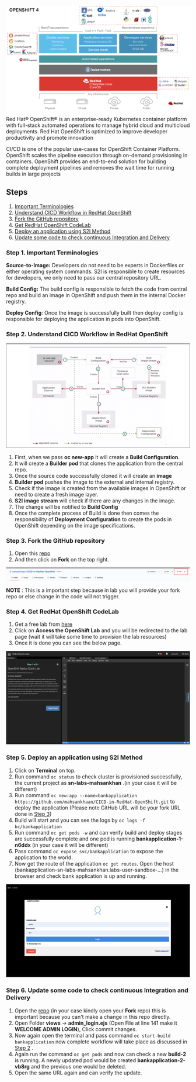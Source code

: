 ![archi](images/OC.png)


Red Hat® OpenShift® is an enterprise-ready Kubernetes container platform with full-stack automated operations to manage hybrid cloud and multicloud deployments. Red Hat OpenShift is optimized to improve developer productivity and promote innovation

CI/CD is one of the popular use-cases for OpenShift Container Platform. OpenShift scales the pipeline execution through on-demand provisioning in containers. OpenShift provides an end-to-end solution for building complete deployment pipelines and removes the wait time for running builds in large projects


## Steps
1. [Important Terminologies](#step-1-important-terminologies)
1. [Understand CICD Workflow in RedHat OpenShift](#step-2-understand-CICD-workflow-in-redhat-openshift)
1. [Fork the GitHub repository](#step-3-fork-the-github-repository)
1. [Get RedHat OpenShift CodeLab](#step-4-Get-RedHat-OpenShift-CodeLab)
1. [Deploy an application using S2I Method](#step-5-deploy-an-application-using-S2I-Method)
1. [Update some code to check continuous Integration and Delivery](#step-6-Update-some-code-to-check-continuous-Integration-and-delivery)


### Step 1. Important Terminologies

__Source-to-Image:__ Developers do not need to be experts in Dockerfiles or either operating system commands. S2I is responsible to create resources for developers, we only need to pass our central repository URL.   

__Build Config:__ The build config is responsible to fetch the code from central repo and build an image in OpenShift and push them in the internal Docker registry.

__Deploy Config__: Once the image is successfully built then deploy config is responsible for deploying the application in pods into OpenShift.


### Step 2. Understand CICD Workflow in RedHat OpenShift

![workflow](images/s3.png)


1. First, when we pass __oc new-app__ it will create a __Build Configuration__.
1. It will create a __Builder pod__ that clones the application from the central repo.
1. Once the source code successfully cloned it will create an __image__ 
1.  __Builder pod__ pushes the image to the external and internal registry.
1. Check if the image is created from the available images in OpenShift or need to create a fresh image layer.
1. __S2I image stream__ will check if there are any changes in the image.
1. The change will be notified to __Build Config__
1. Once the complete process of Build is done then comes the responsibility of __Deployment Configuration__ to create the pods in OpenShift depending on the image specifications.

### Step 3. Fork the GitHub repository
1. Open this [repo](https://github.com/mahsankhaan/CICD-in-RedHat-OpenShift)
1. And then click on __Fork__ on the top right.

![fork](images/s4.png)


__NOTE__ : This is a important step because in lab you will provide your fork repo or else change in the code will not trigger.


### Step 4. Get RedHat OpenShift CodeLab 
1. Get a free lab from [here](https://developer.ibm.com/tutorials/openshift-basics-workshop-labs/)
1. Click on __Access the OpenShift Lab__ and you will be redirected to the lab page (wait it will take some time to provision the lab resources)
1. Once it is done you can see the below page.

![lab](images/s1.png)


### Step 5. Deploy an application using S2I Method
1. Click on __Terminal__ on top. 
1. Run command `oc status` to check cluster is provisioned successfully, the current project as __sn-labs-mahsankhan__ .(in your case it will be different) 
1. Run command `oc new-app --name=bankapplication https://github.com/mahsankhaan/CICD-in-RedHat-OpenShift.git` to deploy the application (Please note GitHub URL will be your fork URL done in [Step 3](#step-3-fork-the-github-repository))
1. Build will start and you can see the logs by `oc logs -f bc/bankapplication` 
1. Run command `oc get pods -w` and can verify build and deploy stages are successfully complete and one pod is running __bankapplication-1-n6ddx__ (in your case it will be different) 
1. Pass command `oc expose svc/bankapplication` to expose the application to the world.
1. Now get the route of the application `oc get routes`. Open the host (bankapplication-sn-labs-mahsankhan.labs-user-sandbox-...) in the browser and check bank application is up and running.

![admin](images/s5.png)

### Step 6. Update some code to check continuous Integration and Delivery

1. Open the [repo](https://github.com/mahsankhaan/CICD-in-RedHat-OpenShift.git) (in your case kindly open your __Fork__ repo) this is important because you can't make a change in this repo directly.
1. Open Folder __views__ -> __admin_login.ejs__  (Open File at line 141 make it __WELCOME ADMIN LOGIN__), Click commit changes.
1. Now again open the terminal and pass command `oc start-build bankapplication` now complete workflow will take place as discussed in [Step 2](#step-2-understand-CICD-workflow-in-redhat-openshift) .
1. Again run the command `oc get pods` and now can check a new __build-2__ is running. A newly updated pod would be created __bankapplication-2-vb8rg__ and the previous one would be deleted.
1. Open the same URL again and can verify the update.


